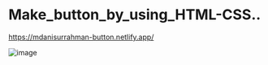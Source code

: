 # Make_button_by_using_HTML-CSS..

https://mdanisurrahman-button.netlify.app/

![image](https://user-images.githubusercontent.com/123252451/224500635-29ca6e62-8180-4fd0-adda-cf89c5426872.png)
